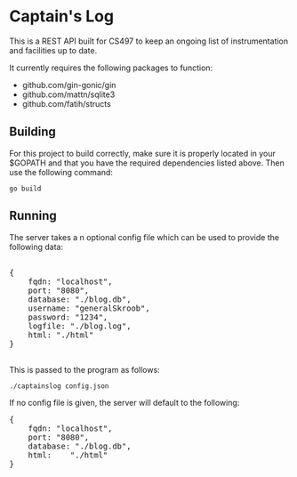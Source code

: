# Captain's Log

This is a REST API built for CS497 to keep an ongoing
list of instrumentation and facilities up to date. 

It currently requires the following packages to function:

* github.com/gin-gonic/gin
* github.com/mattn/sqlite3
* github.com/fatih/structs

## Building

For this project to build correctly, make sure it is properly located in your
$GOPATH and that you have the required dependencies listed above. Then use the
following command:

`go build `

## Running

The server takes a n optional config file which can be used to provide the 
following data:

<pre>

{
    fqdn: "localhost",
    port: "8080",
    database: "./blog.db",
    username: "generalSkroob",
    password: "1234",
    logfile: "./blog.log",
    html: "./html"
}

</pre>

This is passed to the program as follows:

`./captainslog config.json` 

If no config file is given, the server will default to the following:

<pre>
{
    fqdn: "localhost",
    port: "8080",
    database: "./blog.db",
    html:    "./html"
}
</pre>
